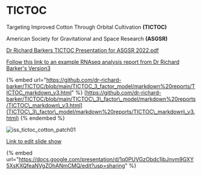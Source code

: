 # TICTOC

Targeting Improved Cotton Through Orbital Cultivation **(TICTOC)**

American Society for Gravitational and Space Research **(ASGSR)**

[Dr Richard Barkers TICTOC Presentation for ASGSR 2022.pdf](https://github.com/dr-richard-barker/TICTOC/files/14593857/DRB.ASGSR.TICTOC.Final.Version.pdf)

[Follow this link to an example RNAseq analysis report from Dr Richard Barker's Version3](TICTOC\_3\_factor\_model/markdown%20reports/TICTOC\_markdown\_v3.html)

{% embed url="https://github.com/dr-richard-barker/TICTOC/blob/main/TICTOC_3_factor_model/markdown%20reports/TICTOC_markdown_v3.html" %}
[https://github.com/dr-richard-barker/TICTOC/blob/main/TICTOC\_3\_factor\_model/markdown%20reports/TICTOC\_markdown\_v3.html](TICTOC\_3\_factor\_model/markdown%20reports/TICTOC\_markdown\_v3.html)
{% endembed %}

![iss\_tictoc\_cotton\_patch01](https://github.com/dr-richard-barker/TICTOC/assets/8679982/0404bd1f-990f-4055-9ba9-f59acc6fcac4)

[Link to edit slide show](https://docs.google.com/presentation/d/1q0PUVGzObdc1jbJnvm9GXY5XsKXQfeaNVgZOhANmCMQ/edit?usp=sharing)

{% embed url="https://docs.google.com/presentation/d/1q0PUVGzObdc1jbJnvm9GXY5XsKXQfeaNVgZOhANmCMQ/edit?usp=sharing" %}

